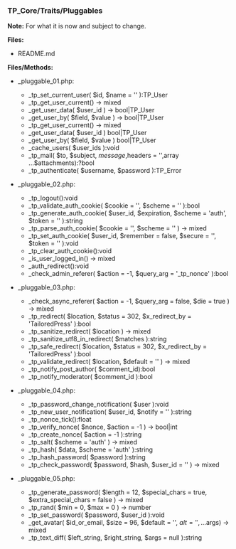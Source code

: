 ### TP_Core/Traits/Pluggables

**Note:** For what it is now and subject to change. 

**Files:** 
- README.md

**Files/Methods:** 
- _pluggable_01.php: 	
	* _tp_set_current_user( $id, $name = '' ):TP_User 
	* _tp_get_user_current() -> mixed 
	* _get_user_data( $user_id ) -> bool|TP_User 
	* _get_user_by( $field, $value ) -> bool|TP_User 
	* _tp_get_user_current() -> mixed  
	* _get_user_data( $user_id ) bool|TP_User 
	* _get_user_by( $field, $value ) bool|TP_User 
	* _cache_users( $user_ids ):void 
	* _tp_mail( $to, $subject, $message,$headers = '',array ...$attachments):?bool 
	* _tp_authenticate( $username, $password ):TP_Error 

- _pluggable_02.php: 	
	* _tp_logout():void 
	* _tp_validate_auth_cookie( $cookie = '', $scheme = '' ):bool 
	* _tp_generate_auth_cookie( $user_id, $expiration, $scheme = 'auth', $token = '' ):string 
	* _tp_parse_auth_cookie( $cookie = '', $scheme = '' ) -> mixed 
	* _tp_set_auth_cookie( $user_id, $remember = false, $secure = '', $token = '' ):void 
	* _tp_clear_auth_cookie():void 
	* _is_user_logged_in() -> mixed 
	* _auth_redirect():void 
	* _check_admin_referer( $action = -1, $query_arg = '_tp_nonce' ):bool 

- _pluggable_03.php: 	
	* _check_async_referer( $action = -1, $query_arg = false, $die = true ) -> mixed  
	* _tp_redirect( $location, $status = 302, $x_redirect_by = 'TailoredPress' ):bool 
	* _tp_sanitize_redirect( $location ) -> mixed  
	* _tp_sanitize_utf8_in_redirect( $matches ):string 
	* _tp_safe_redirect( $location, $status = 302, $x_redirect_by = 'TailoredPress' ):bool 
	* _tp_validate_redirect( $location, $default = '' ) -> mixed  
	* _tp_notify_post_author( $comment_id):bool 
	* _tp_notify_moderator( $comment_id ):bool 

- _pluggable_04.php: 	
	* _tp_password_change_notification( $user ):void 
	* _tp_new_user_notification( $user_id, $notify = '' ):string 
	* _tp_nonce_tick():float 
	* _tp_verify_nonce( $nonce, $action = -1 ) -> bool|int
	* _tp_create_nonce( $action = -1 ):string 
	* _tp_salt( $scheme = 'auth' ) -> mixed 
	* _tp_hash( $data, $scheme = 'auth' ):string 
	* _tp_hash_password( $password ):string 
	* _tp_check_password( $password, $hash, $user_id = '' ) -> mixed 

- _pluggable_05.php: 	
	* _tp_generate_password( $length = 12, $special_chars = true, $extra_special_chars = false ) -> mixed  
	* _tp_rand( $min = 0, $max = 0 ) -> number  
	* _tp_set_password( $password, $user_id ):void 
	* _get_avatar( $id_or_email, $size = 96, $default = '', $alt = '', ...$args) -> mixed  
	* _tp_text_diff( $left_string, $right_string, $args = null ):string 
